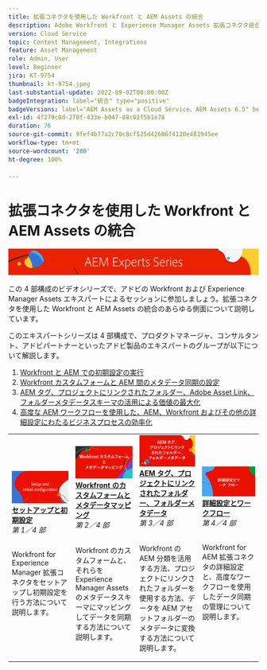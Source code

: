 ```yaml
---
title: 拡張コネクタを使用した Workfront と AEM Assets の統合
description: Adobe Workfront と Experience Manager Assets 拡張コネクタ統合の基本について説明します。
version: Cloud Service
topic: Content Management, Integrations
feature: Asset Management
role: Admin, User
level: Beginner
jira: KT-9754
thumbnail: kt-9754.jpeg
last-substantial-update: 2022-09-02T00:00:00Z
badgeIntegration: label="統合" type="positive"
badgeVersions: label="AEM Assets as a Cloud Service、AEM Assets 6.5" before-title="false"
exl-id: 4f279c0d-270f-433e-b047-88c02f5b1e78
duration: 76
source-git-commit: 9fef4b77a2c70c8cf525d42686f4120e481945ee
workflow-type: tm+mt
source-wordcount: '280'
ht-degree: 100%

---
```


# 拡張コネクタを使用した Workfront と AEM Assets の統合

![AEM エキスパートシリーズ](./assets/banner.png)

この 4 部構成のビデオシリーズで、アドビの Workfront および Experience Manager Assets エキスパートによるセッションに参加しましょう。拡張コネクタを使用した Workfront と AEM Assets の統合のあらゆる側面について説明しています。

このエキスパートシリーズは 4 部構成で、プロダクトマネージャ、コンサルタント、アドビパートナーといったアドビ製品のエキスパートのグループが以下について解説します。

1. [Workfront と AEM での初期設定の実行](./setup.md)
2. [Workfront カスタムフォームと AEM 間のメタデータ同期の設定](./custom-forms.md)
3. [AEM タグ、プロジェクトにリンクされたフォルダー、Adobe Asset Link、フォルダーメタデータスキーマの活用による価値の最大化](./aem-tags-project-linked-folders-and-folder-metadata.md)
4. [高度な AEM ワークフローを使用した、AEM、Workfront およびその他の詳細設定にわたるビジネスプロセスの効率化](./advanced-settings-and-workflows.md)

<table>
  <td>
      <a href="./setup.md">
        <img alt="セットアップと初期設定" 
             src="./assets/setup.png">
      </a>
      <div>
         <a href="./setup.md"><strong>セットアップと初期設定</strong></a>
<br/><em>第 1／4 部</em>
      </div>
      <p>
        <br/>
Workfront for Experience Manager 拡張コネクタをセットアップし初期設定を行う方法について説明します。
      </p>
   </td>
   <!-- Workfront custom forms and metadata mapping -->
   <td>
      <a href="./custom-forms.md">
        <img alt="Workfront のカスタムフォームとメタデータマッピング" 
             src="./assets/custom-forms.png">
      </a>
      <div>
         <a href="./custom-forms.md"><strong>Workfront のカスタムフォームとメタデータマッピング</strong></a>
<br/><em>第 2／4 部</em>
      </div>
      <p>
        <br/>
Workfront のカスタムフォームと、それらを Experience Manager Assets のメタデータスキーマにマッピングしてデータを同期する方法について説明します。
      </p>
    </td>
    <!-- AEM Tags, project linked folders, and folder metadata -->
    <td>
      <a href="./aem-tags-project-linked-folders-and-folder-metadata.md">
        <img alt="AEM タグ、プロジェクトにリンクされたフォルダー、フォルダーメタデータ" 
             src="./assets/aem-tags.png">
      </a>
      <div>
         <a href="./aem-tags-project-linked-folders-and-folder-metadata.md"><strong>AEM タグ、プロジェクトにリンクされたフォルダー、フォルダーメタデータ</strong></a>
<br/><em>第 3／4 部</em> 
      </div>
      <p>
        <br/>
Workfront の AEM 分類を活用する方法、プロジェクトにリンクされたフォルダーを使用する方法、データを AEM アセットフォルダーのメタデータに変換する方法について説明します。
      </p>
   </td>   
   <!-- Advanced workflows -->
    <td>
      <a href="./advanced-settings-and-workflows.md">
        <img alt="詳細設定とワークフロー" 
             src="./assets/advanced.png">
      </a>
      <div>
         <a href="./advanced-settings-and-workflows.md"><strong>詳細設定とワークフロー</strong></a>
<br/><em>第 4／4 部</em>
      </div>
      <p>
        <br/>
Workfront for AEM 拡張コネクタの詳細設定と、高度なワークフローを使用したデータ同期の管理について説明します。
      </p>
   </td>
  </tr>  
</tbody></table>
